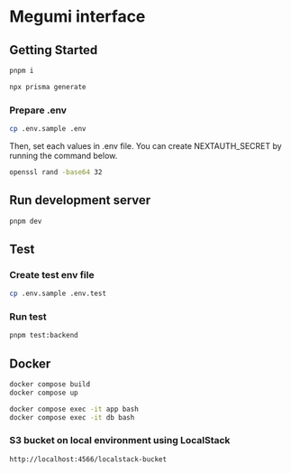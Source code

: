 # Megumi interface

## Getting Started

```bash
pnpm i
```

```bash
npx prisma generate
```

### Prepare .env

```bash
cp .env.sample .env
```

Then, set each values in .env file. You can create NEXTAUTH_SECRET by running the command below.

```bash
openssl rand -base64 32
```

## Run development server

```bash
pnpm dev
```

## Test

### Create test env file

```bash
cp .env.sample .env.test
```

### Run test

```bash
pnpm test:backend
```

## Docker

```bash
docker compose build
docker compose up
```

```bash
docker compose exec -it app bash
docker compose exec -it db bash
```

### S3 bucket on local environment using LocalStack

`http://localhost:4566/localstack-bucket`
